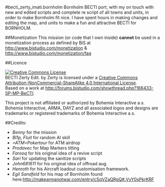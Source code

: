 #becti_zerty_imati.bornholm
Bornholm BECTI port, with my on touch with new and edited scripts and complete re script of all towns and units, in order to make Bornholm fit nice. I have spent hours in making changes and editing the map, and units to make a fun and attractive BECTI for BORNHOLM.

##Monetization
This mission (or code that I own inside) __cannot__ be used in a monetization process as defined by BiS at http://www.bistudio.com/monetization & http://www.bistudio.com/monetization/faq

##Licence

<a rel="license" href="http://creativecommons.org/licenses/by-nc-sa/4.0/"><img alt="Creative Commons License" style="border-width:0" src="https://i.creativecommons.org/l/by-nc-sa/4.0/88x31.png" /></a><br /><span xmlns:dct="http://purl.org/dc/terms/" property="dct:title">BECTI Zerty Edit.</span> by <span xmlns:cc="http://creativecommons.org/ns#" property="cc:attributionName">Zerty</span> is licensed under a <a rel="license" href="http://creativecommons.org/licenses/by-nc-sa/4.0/">Creative Commons Attribution-NonCommercial-ShareAlike 4.0 International License</a>.<br />Based on a work at <a xmlns:dct="http://purl.org/dc/terms/" href="http://forums.bistudio.com/showthread.php?166433-SP-MP-BeCTI" rel="dct:source">http://forums.bistudio.com/showthread.php?166433-SP-MP-BeCTI</a>.

This project is not affiliated or authorized by Bohemia Interactive a.s. Bohemia Interactive, ARMA, DAYZ and all associated logos and designs are trademarks or registered trademarks of Bohemia Interactive a.s. 

##Credits:
- *Benny* for the mission
- *Bl1p, Fluit* for random AI skill
- *=ATM=Pokertour* for ATM airdrop
- *Prodavec* for Map Markers titling
- *Farooq* for his original idea of a revive script
- *Sari* for updating the sanitize scripts
- *John681611* for his original idea of offroad aug.
- *Henroth* for his Aircraft loadout customisation framework.
- *Egil Sandfeld* for his map of Bornholm found here:http://makearmanotwar.com/entry/cSqVZaQRgQ#.VvY0sPkrKRF
